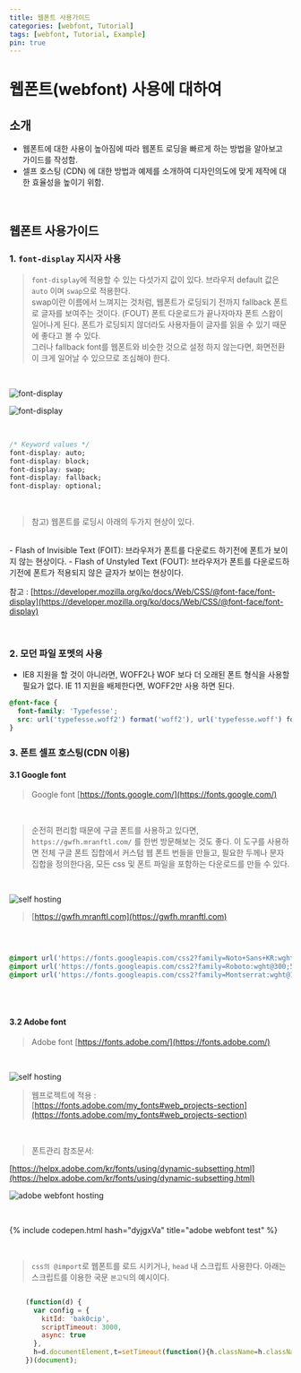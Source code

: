 ```yaml
---
title: 웹폰트 사용가이드
categories: [webfont, Tutorial]
tags: [webfont, Tutorial, Example]
pin: true
---
```


# 웹폰트(webfont) 사용에 대하여 

## 소개
- 웹폰트에 대한 사용이 높아짐에 따라 웹폰트 로딩을 빠르게 하는 방법을 알아보고 가이드를 작성함. 
- 셀프 호스팅 (CDN) 에 대한 방법과 예제를 소개하여 디자인의도에 맞게 제작에 대한 효율성을 높이기 위함.

<br>

## 웹폰트 사용가이드

### 1. `font-display` 지시자 사용

> `font-display`에 적용할 수 있는 다섯가지 값이 있다. 브라우저 default 값은 `auto` 이며 `swap`으로 적용한다. <br>
swap이란 이름에서 느껴지는 것처럼, 웹폰트가 로딩되기 전까지 fallback 폰트로 글자를 보여주는 것이다. (FOUT) 폰트 다운로드가 끝나자마자 폰트 스왑이 일어나게 된다. 폰트가 로딩되지 않더라도 사용자들이 글자를 읽을 수 있기 때문에 좋다고 볼 수 있다. <br>
그러나 fallback font를 웹폰트와 비슷한 것으로 설정 하지 않는다면, 화면전환이 크게 일어날 수 있으므로 조심해야 한다.

<br>

![font-display](/assets/img/blog/webfont_1.PNG)

![font-display](/assets/img/blog/webfont_2.PNG)

<br>

``` css
/* Keyword values */
font-display: auto;
font-display: block;
font-display: swap;
font-display: fallback;
font-display: optional;
```
<br>

> 참고) 웹폰트를 로딩시 아래의 두가지 현상이 있다.
<br>
- Flash of Invisible Text (FOIT): 브라우저가 폰트를 다운로드 하기전에 폰트가 보이지 않는 현상이다.
- Flash of Unstyled Text (FOUT): 브라우저가 폰트를 다운로드하기전에 폰트가 적용되지 않은 글자가 보이는 현상이다.

<br>

참고 : [https://developer.mozilla.org/ko/docs/Web/CSS/@font-face/font-display](https://developer.mozilla.org/ko/docs/Web/CSS/@font-face/font-display)

<br>


### 2. 모던 파일 포멧의 사용
- IE8 지원을 할 것이 아니라면, WOFF2나 WOF 보다 더 오래된 폰트 형식을 사용할 필요가 없다. IE 11 지원을 배제한다면, WOFF2만 사용 하면 된다.

``` css
@font-face {
  font-family: 'Typefesse';
  src: url('typefesse.woff2') format('woff2'), url('typefesse.woff') format('woff');
}
```

### 3. 폰트 셀프 호스팅(CDN 이용)

#### 3.1 Google font

> Google font
> [https://fonts.google.com/](https://fonts.google.com/)


<br>

> 순전히 편리함 때문에 구글 폰트를 사용하고 있다면, `https://gwfh.mranftl.com/` 를 한번 방문해보는 것도 좋다. 
이 도구를 사용하면 전체 구글 폰트 집합에서 커스텀 웹 폰트 번들을 만들고, 필요한 두께나 문자 집합을 정의한다음, 모든 css 및 폰트 파일을 포함하는 다운로드를 만들 수 있다. 

<br>

![self hosting](/assets/img/blog/webfont_3.PNG)
> [https://gwfh.mranftl.com](https://gwfh.mranftl.com)

<br>

``` css

@import url('https://fonts.googleapis.com/css2?family=Noto+Sans+KR:wght@100;300;400;500;700;900&display=swap');
@import url('https://fonts.googleapis.com/css2?family=Roboto:wght@300;500;700;900&display=swap');
@import url('https://fonts.googleapis.com/css2?family=Montserrat:wght@100;200;300;400;500;600;700;800&display=swap');

```

<br>
<br>

#### 3.2 Adobe font

> Adobe font
> [https://fonts.adobe.com/](https://fonts.adobe.com/)

<br>

![self hosting](/assets/img/blog/webfont_4.PNG)

> 웹프로젝트에 적용 : <br>
[https://fonts.adobe.com/my_fonts#web_projects-section](https://fonts.adobe.com/my_fonts#web_projects-section)

<br>

> 폰트관리 참조문서: <br>

[https://helpx.adobe.com/kr/fonts/using/dynamic-subsetting.html](https://helpx.adobe.com/kr/fonts/using/dynamic-subsetting.html)

![adobe webfont hosting](/assets/img/blog/webfont_5.PNG)

<br>

{% include codepen.html hash="dyjgxVa" title="adobe webfont test" %}

<br>

> `css의 @import`로 웹폰트를 로드 시키거나, `head` 내 스크립트 사용한다. 아래는 스크립트를 이용한 국문 `본고딕`의 예시이다.

``` javascript

    (function(d) {
      var config = {
        kitId: 'bak0cip',
        scriptTimeout: 3000,
        async: true
      },
      h=d.documentElement,t=setTimeout(function(){h.className=h.className.replace(/\bwf-loading\b/g,"")+" wf-inactive";},config.scriptTimeout),tk=d.createElement("script"),f=false,s=d.getElementsByTagName("script")[0],a;h.className+=" wf-loading";tk.src='https://use.typekit.net/'+config.kitId+'.js';tk.async=true;tk.onload=tk.onreadystatechange=function(){a=this.readyState;if(f||a&&a!="complete"&&a!="loaded")return;f=true;clearTimeout(t);try{Typekit.load(config)}catch(e){}};s.parentNode.insertBefore(tk,s)
    })(document);

```